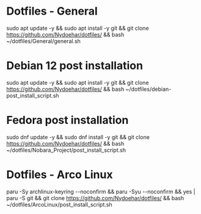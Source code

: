   # Dotfiles - General
sudo apt update -y && sudo apt install -y git && git clone https://github.com/Nydoehar/dotfiles/ && bash ~/dotfiles/General/general.sh
  
  # Debian 12 post installation
sudo apt update -y && sudo apt install -y git && git clone https://github.com/Nydoehar/dotfiles/ && bash ~/dotfiles/debian-post_install_script.sh

  # Fedora post installation
sudo dnf update -y && sudo dnf install -y git && git clone https://github.com/Nydoehar/dotfiles/ && bash ~/dotfiles/Nobara_Project/post_install_script.sh

  # Dotfiles - Arco Linux
paru -Sy archlinux-keyring --noconfirm && paru -Syu --noconfirm && yes | paru -S git && git clone https://github.com/Nydoehar/dotfiles/ && bash ~/dotfiles/ArcoLinux/post_install_script.sh
